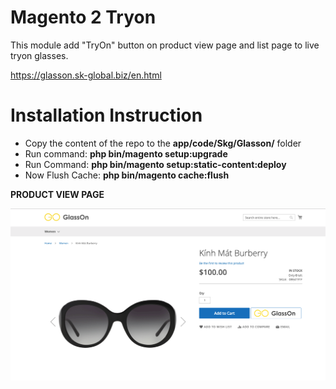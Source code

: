 # Magento 2 Tryon 

This module add "TryOn" button on product view page and list page to live tryon glasses.

https://glasson.sk-global.biz/en.html

# Installation Instruction

* Copy the content of the repo to the <b>app/code/Skg/Glasson/</b> folder
* Run command:
<b>php bin/magento setup:upgrade</b>
* Run Command:
<b>php bin/magento setup:static-content:deploy</b>
* Now Flush Cache: <b>php bin/magento cache:flush</b>

<b>PRODUCT VIEW PAGE</b>

<img src="https://raw.githubusercontent.com/buithaibinh/assets/master/tryon.png" alt="View Page" border="0">